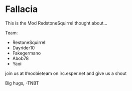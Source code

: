 Fallacia
========
This is the Mod RedstoneSquirrel thought about...

Team: 
- RestoneSquirrel
- Dayrider10
- Fakegermano
- Abob78
- Yaoi


join us at #noobieteam on irc.esper.net and give us a shout

Big hugs, -TNBT
